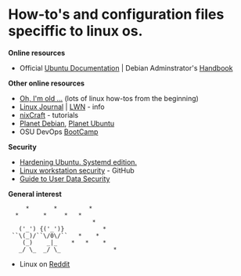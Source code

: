 # How-to's and configuration files speciffic to linux os.

**Online resources**

* Official [Ubuntu Documentation](https://help.ubuntu.com/) | Debian Adminstrator's [Handbook](https://debian-handbook.info/browse/stable/)

**Other online resources**
* [Oh, I'm old ...](https://tldp.org/) (lots of linux how-tos from the beginning)
* [Linux Journal](https://www.linuxjournal.com/) | [LWN](https://lwn.net/) - info
* [nixCraft](https://www.cyberciti.biz/) - tutorials
* [Planet Debian](https://planet.debian.org/), [Planet Ubuntu](https://planet.ubuntu.com)
* OSU DevOps [BootCamp](http://devopsbootcamp.osuosl.org/start-here.html)

**Security**
* [Hardening Ubuntu. Systemd edition.](https://github.com/konstruktoid/hardening)
* [Linux workstation security](https://github.com/lfit/itpol/blob/master/linux-workstation-security.md) - GitHub
* [Guide to User Data Security](https://fusionauth.io/learn/expert-advice/security/guide-to-user-data-security/)

**General interest**
```  
     *       *         *
  *       *     *   *
                        *
   ('_') {('_')}           *
 ``\(_)/``\/0\/``   *    *
    (_)    _|_    *   *    *
   _/ \_  _/ \_               *
```
* Linux on [Reddit](https://www.reddit.com/r/linux/)

